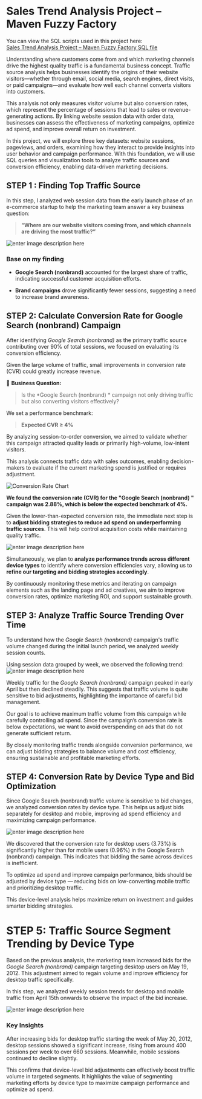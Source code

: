 
# Sales Trend Analysis Project  – Maven Fuzzy Factory

You can view the SQL scripts used in this project here:  
[Sales Trend Analysis Project – Maven Fuzzy Factory SQL file](https://github.com/SethSterlin/Sales-Trend-Analysis-Project-Maven-Fuzzy-Factory/blob/main/Sales%20Trend%20Analysis%20Project%20%20%E2%80%93%20Maven%20Fuzzy%20Factory.sql)

Understanding where customers come from and which marketing channels drive the highest quality traffic is a fundamental business concept. Traffic source analysis helps businesses identify the origins of their website visitors—whether through email, social media, search engines, direct visits, or paid campaigns—and evaluate how well each channel converts visitors into customers.

This analysis not only measures visitor volume but also conversion rates, which represent the percentage of sessions that lead to sales or revenue-generating actions. By linking website session data with order data, businesses can assess the effectiveness of marketing campaigns, optimize ad spend, and improve overall return on investment.

In this project, we will explore three key datasets: website sessions, pageviews, and orders, examining how they interact to provide insights into user behavior and campaign performance. With this foundation, we will use SQL queries and visualization tools to analyze traffic sources and conversion efficiency, enabling data-driven marketing decisions.

## STEP 1 : Finding Top Traffic Source

In this step, I analyzed web session data from the early launch phase of an e-commerce startup to help the marketing team answer a key business question:

> **“Where are our website visitors coming from, and which channels are driving the most traffic?”**

![enter image description here](https://github.com/SethSterlin/Sales-Trend-Analysis-Project-Maven-Fuzzy-Factory/blob/main/screenshot20250706134243.png?raw=true)

### Base on my finding
- **Google Search (nonbrand)** accounted for the largest share of traffic, indicating successful customer acquisition efforts.
    
-   **Brand campaigns** drove significantly fewer sessions, suggesting a need to increase brand awareness.


## STEP 2: Calculate Conversion Rate for Google Search (nonbrand) Campaign

After identifying *Google Search (nonbrand)* as the primary traffic source contributing over 90% of total sessions, we focused on evaluating its conversion efficiency.

Given the large volume of traffic, small improvements in conversion rate (CVR) could greatly increase revenue.

🎯 **Business Question:**  
> Is the *Google Search (nonbrand) * campaign not only driving traffic but also converting visitors effectively?

We set a performance benchmark:  
> **Expected CVR ≥ 4%**

By analyzing session-to-order conversion, we aimed to validate whether this campaign attracted quality leads or primarily high-volume, low-intent visitors.

This analysis connects traffic data with sales outcomes, enabling decision-makers to evaluate if the current marketing spend is justified or requires adjustment.

![Conversion Rate Chart](https://github.com/SethSterlin/Sales-Trend-Analysis-Project-Maven-Fuzzy-Factory/blob/main/screenshot20250706140547.png?raw=true)

**We found the conversion rate (CVR) for the "Google Search (nonbrand) " campaign was 2.88%, which is below the expected benchmark of 4%.**

Given the lower-than-expected conversion rate, the immediate next step is to **adjust bidding strategies to reduce ad spend on underperforming traffic sources**. This will help control acquisition costs while maintaining quality traffic.

![enter image description here](https://github.com/SethSterlin/Sales-Trend-Analysis-Project-Maven-Fuzzy-Factory/blob/main/screenshot20250706143324.png?raw=true)

Simultaneously, we plan to **analyze performance trends across different device types** to identify where conversion efficiencies vary, allowing us to **refine our targeting and bidding strategies accordingly**.

By continuously monitoring these metrics and iterating on campaign elements such as the landing page and ad creatives, we aim to improve conversion rates, optimize marketing ROI, and support sustainable growth.


## STEP 3: Analyze Traffic Source Trending Over Time

To understand how the _Google Search (nonbrand)_ campaign's traffic volume changed during the initial launch period, we analyzed weekly session counts.

Using session data grouped by week, we observed the following trend:
![enter image description here](https://github.com/SethSterlin/Sales-Trend-Analysis-Project-Maven-Fuzzy-Factory/blob/main/screenshot20250706144456.png?raw=true)

Weekly traffic for the _Google Search (nonbrand)_ campaign peaked in early April but then declined steadily. This suggests that traffic volume is quite sensitive to bid adjustments, highlighting the importance of careful bid management.

Our goal is to achieve maximum traffic volume from this campaign while carefully controlling ad spend. Since the campaign’s conversion rate is below expectations, we want to avoid overspending on ads that do not generate sufficient return.

By closely monitoring traffic trends alongside conversion performance, we can adjust bidding strategies to balance volume and cost efficiency, ensuring sustainable and profitable marketing efforts.

## STEP 4: Conversion Rate by Device Type and Bid Optimization
Since Google Search (nonbrand) traffic volume is sensitive to bid changes, we analyzed conversion rates by device type. This helps us adjust bids separately for desktop and mobile, improving ad spend efficiency and maximizing campaign performance.

![enter image description here](https://github.com/SethSterlin/Sales-Trend-Analysis-Project-Maven-Fuzzy-Factory/blob/main/screenshot20250706145453.png?raw=true)

We discovered that the conversion rate for desktop users (3.73%) is significantly higher than for mobile users (0.96%) in the Google Search (nonbrand) campaign. This indicates that bidding the same across devices is inefficient.

To optimize ad spend and improve campaign performance, bids should be adjusted by device type — reducing bids on low-converting mobile traffic and prioritizing desktop traffic.

This device-level analysis helps maximize return on investment and guides smarter bidding strategies.

# STEP 5: Traffic Source Segment Trending by Device Type


Based on the previous analysis, the marketing team increased bids for the _Google Search (nonbrand)_ campaign targeting desktop users on May 19, 2012. This adjustment aimed to regain volume and improve efficiency for desktop traffic specifically.

In this step, we analyzed weekly session trends for desktop and mobile traffic from April 15th onwards to observe the impact of the bid increase.

![enter image description here](https://github.com/SethSterlin/Sales-Trend-Analysis-Project-Maven-Fuzzy-Factory/blob/main/screenshot20250706163123.png?raw=true)

### Key Insights

After increasing bids for desktop traffic starting the week of May 20, 2012, desktop sessions showed a significant increase, rising from around 400 sessions per week to over 660 sessions. Meanwhile, mobile sessions continued to decline slightly.

This confirms that device-level bid adjustments can effectively boost traffic volume in targeted segments. It highlights the value of segmenting marketing efforts by device type to maximize campaign performance and optimize ad spend.
